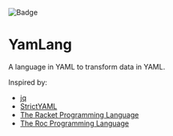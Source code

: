 ![Badge](https://img.shields.io/badge/python-3.11-blue.svg)

# YamLang
A language in YAML to transform data in YAML.

Inspired by:
- [jq](https://github.com/stedolan/jq)
- [StrictYAML](https://github.com/crdoconnor/strictyaml)
- [The Racket Programming Language](https://github.com/racket/racket)
- [The Roc Programming Language](https://github.com/roc-lang/roc)

